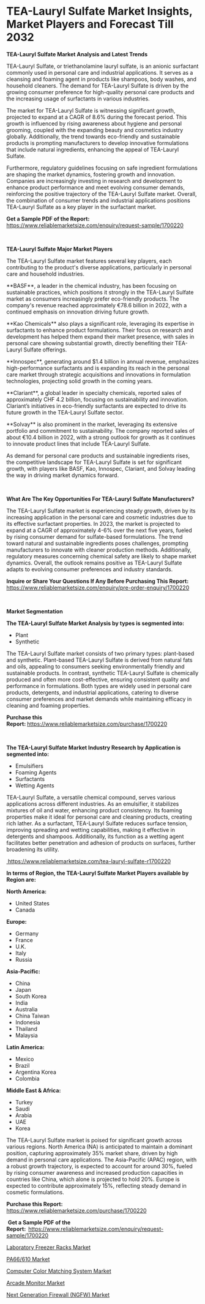 <p><h1>TEA-Lauryl Sulfate Market Insights, Market Players and Forecast Till 2032</h1></p><p><strong>TEA-Lauryl Sulfate Market Analysis and Latest Trends</strong></p>
<p><p>TEA-Lauryl Sulfate, or triethanolamine lauryl sulfate, is an anionic surfactant commonly used in personal care and industrial applications. It serves as a cleansing and foaming agent in products like shampoos, body washes, and household cleaners. The demand for TEA-Lauryl Sulfate is driven by the growing consumer preference for high-quality personal care products and the increasing usage of surfactants in various industries.</p><p>The market for TEA-Lauryl Sulfate is witnessing significant growth, projected to expand at a CAGR of 8.6% during the forecast period. This growth is influenced by rising awareness about hygiene and personal grooming, coupled with the expanding beauty and cosmetics industry globally. Additionally, the trend towards eco-friendly and sustainable products is prompting manufacturers to develop innovative formulations that include natural ingredients, enhancing the appeal of TEA-Lauryl Sulfate.</p><p>Furthermore, regulatory guidelines focusing on safe ingredient formulations are shaping the market dynamics, fostering growth and innovation. Companies are increasingly investing in research and development to enhance product performance and meet evolving consumer demands, reinforcing the positive trajectory of the TEA-Lauryl Sulfate market. Overall, the combination of consumer trends and industrial applications positions TEA-Lauryl Sulfate as a key player in the surfactant market.</p></p>
<p><strong>Get a Sample PDF of the Report:&nbsp;</strong> <a href="https://www.reliablemarketsize.com/enquiry/request-sample/1700220?utm_campaign=2640&utm_medium=2&utm_source=Github&utm_content=ia&utm_term=27032025&utm_id=tea-lauryl-sulfate">https://www.reliablemarketsize.com/enquiry/request-sample/1700220</a></p>
<p>&nbsp;</p>
<p><strong>TEA-Lauryl Sulfate Major Market Players</strong></p>
<p><p>The TEA-Lauryl Sulfate market features several key players, each contributing to the product's diverse applications, particularly in personal care and household industries. </p><p>**BASF**, a leader in the chemical industry, has been focusing on sustainable practices, which positions it strongly in the TEA-Lauryl Sulfate market as consumers increasingly prefer eco-friendly products. The company's revenue reached approximately €78.6 billion in 2022, with a continued emphasis on innovation driving future growth.</p><p>**Kao Chemicals** also plays a significant role, leveraging its expertise in surfactants to enhance product formulations. Their focus on research and development has helped them expand their market presence, with sales in personal care showing substantial growth, directly benefiting their TEA-Lauryl Sulfate offerings.</p><p>**Innospec**, generating around $1.4 billion in annual revenue, emphasizes high-performance surfactants and is expanding its reach in the personal care market through strategic acquisitions and innovations in formulation technologies, projecting solid growth in the coming years.</p><p>**Clariant**, a global leader in specialty chemicals, reported sales of approximately CHF 4.2 billion, focusing on sustainability and innovation. Clariant’s initiatives in eco-friendly surfactants are expected to drive its future growth in the TEA-Lauryl Sulfate sector.</p><p>**Solvay** is also prominent in the market, leveraging its extensive portfolio and commitment to sustainability. The company reported sales of about €10.4 billion in 2022, with a strong outlook for growth as it continues to innovate product lines that include TEA-Lauryl Sulfate.</p><p>As demand for personal care products and sustainable ingredients rises, the competitive landscape for TEA-Lauryl Sulfate is set for significant growth, with players like BASF, Kao, Innospec, Clariant, and Solvay leading the way in driving market dynamics forward.</p></p>
<p>&nbsp;</p>
<p><strong>What Are The Key Opportunities For TEA-Lauryl Sulfate Manufacturers?</strong></p>
<p><p>The TEA-Lauryl Sulfate market is experiencing steady growth, driven by its increasing application in the personal care and cosmetic industries due to its effective surfactant properties. In 2023, the market is projected to expand at a CAGR of approximately 4-6% over the next five years, fueled by rising consumer demand for sulfate-based formulations. The trend toward natural and sustainable ingredients poses challenges, prompting manufacturers to innovate with cleaner production methods. Additionally, regulatory measures concerning chemical safety are likely to shape market dynamics. Overall, the outlook remains positive as TEA-Lauryl Sulfate adapts to evolving consumer preferences and industry standards.</p></p>
<p><strong>Inquire or Share Your Questions If Any Before Purchasing This Report:</strong> <a href="https://www.reliablemarketsize.com/enquiry/pre-order-enquiry/1700220?utm_campaign=2640&utm_medium=2&utm_source=Github&utm_content=ia&utm_term=27032025&utm_id=tea-lauryl-sulfate">https://www.reliablemarketsize.com/enquiry/pre-order-enquiry/1700220</a></p>
<p>&nbsp;</p>
<p><strong>Market Segmentation</strong></p>
<p><strong>The TEA-Lauryl Sulfate Market Analysis by types is segmented into:</strong></p>
<p><ul><li>Plant</li><li>Synthetic</li></ul></p>
<p><p>The TEA-Lauryl Sulfate market consists of two primary types: plant-based and synthetic. Plant-based TEA-Lauryl Sulfate is derived from natural fats and oils, appealing to consumers seeking environmentally friendly and sustainable products. In contrast, synthetic TEA-Lauryl Sulfate is chemically produced and often more cost-effective, ensuring consistent quality and performance in formulations. Both types are widely used in personal care products, detergents, and industrial applications, catering to diverse consumer preferences and market demands while maintaining efficacy in cleaning and foaming properties.</p></p>
<p><strong>Purchase this Report:&nbsp;</strong><a href="https://www.reliablemarketsize.com/purchase/1700220?utm_campaign=2640&utm_medium=2&utm_source=Github&utm_content=ia&utm_term=27032025&utm_id=tea-lauryl-sulfate">https://www.reliablemarketsize.com/purchase/1700220</a></p>
<p>&nbsp;</p>
<p><strong>The TEA-Lauryl Sulfate Market Industry Research by Application is segmented into:</strong></p>
<p><ul><li>Emulsifiers</li><li>Foaming Agents</li><li>Surfactants</li><li>Wetting Agents</li></ul></p>
<p><p>TEA-Lauryl Sulfate, a versatile chemical compound, serves various applications across different industries. As an emulsifier, it stabilizes mixtures of oil and water, enhancing product consistency. Its foaming properties make it ideal for personal care and cleaning products, creating rich lather. As a surfactant, TEA-Lauryl Sulfate reduces surface tension, improving spreading and wetting capabilities, making it effective in detergents and shampoos. Additionally, its function as a wetting agent facilitates better penetration and adhesion of products on surfaces, further broadening its utility.</p></p>
<p><a href="https://www.reliablemarketsize.com/tea-lauryl-sulfate-r1700220?utm_campaign=2640&utm_medium=2&utm_source=Github&utm_content=ia&utm_term=27032025&utm_id=tea-lauryl-sulfate">&nbsp;https://www.reliablemarketsize.com/tea-lauryl-sulfate-r1700220</a></p>
<p><strong>In terms of Region, the TEA-Lauryl Sulfate Market Players available by Region are:</strong></p>
<p>
    <p> <strong> North America: </strong>
        <ul>
            <li>United States</li>
            <li>Canada</li>
        </ul>
        </p> 
    <p> <strong> Europe: </strong>
        <ul>
            <li>Germany</li>
            <li>France</li>
            <li>U.K.</li>
            <li>Italy</li>
            <li>Russia</li>
        </ul>
        </p> 
    <p> <strong> Asia-Pacific: </strong>
        <ul>
            <li>China</li>
            <li>Japan</li>
            <li>South Korea</li>
            <li>India</li>
            <li>Australia</li>
            <li>China Taiwan</li>
            <li>Indonesia</li>
            <li>Thailand</li>
            <li>Malaysia</li>
        </ul>
        </p> 
    <p> <strong> Latin America: </strong>
        <ul>
            <li>Mexico</li>
            <li>Brazil</li>
            <li>Argentina Korea</li>
            <li>Colombia</li>
        </ul>
        </p> 
    <p> <strong> Middle East & Africa: </strong>
        <ul>
            <li>Turkey</li>
            <li>Saudi</li>
            <li>Arabia</li>
            <li>UAE</li>
            <li>Korea</li>
        </ul>
    </p>
    </p>
<p><p>The TEA-Lauryl Sulfate market is poised for significant growth across various regions. North America (NA) is anticipated to maintain a dominant position, capturing approximately 35% market share, driven by high demand in personal care applications. The Asia-Pacific (APAC) region, with a robust growth trajectory, is expected to account for around 30%, fueled by rising consumer awareness and increased production capacities in countries like China, which alone is projected to hold 20%. Europe is expected to contribute approximately 15%, reflecting steady demand in cosmetic formulations.</p></p>
<p><strong>Purchase this Report: </strong><a href="https://www.reliablemarketsize.com/purchase/1700220?utm_campaign=2640&utm_medium=2&utm_source=Github&utm_content=ia&utm_term=27032025&utm_id=tea-lauryl-sulfate">https://www.reliablemarketsize.com/purchase/1700220</a></p>
<p>&nbsp;<strong>Get a Sample PDF of the Report:&nbsp;&nbsp;</strong><a href="https://www.reliablemarketsize.com/enquiry/request-sample/1700220?utm_campaign=2640&utm_medium=2&utm_source=Github&utm_content=ia&utm_term=27032025&utm_id=tea-lauryl-sulfate">https://www.reliablemarketsize.com/enquiry/request-sample/1700220</a></p>
<p><strong></strong></p>
<p><p><a href="https://www.linkedin.com/pulse/comprehensive-laboratory-freezer-racks-market-overview-18ndc?utm_campaign=2640&utm_medium=2&utm_source=Github&utm_content=ia&utm_term=27032025&utm_id=tea-lauryl-sulfate">Laboratory Freezer Racks Market</a></p><p><a href="https://github.com/goickpache1m/Market-Research-Report-List-1/blob/main/pa66610-market.md?utm_campaign=2640&utm_medium=2&utm_source=Github&utm_content=ia&utm_term=27032025&utm_id=tea-lauryl-sulfate">PA66/610 Market</a></p><p><a href="https://www.linkedin.com/pulse/computer-color-matching-system-market-dynamics-projections-hn0sc?utm_campaign=2640&utm_medium=2&utm_source=Github&utm_content=ia&utm_term=27032025&utm_id=tea-lauryl-sulfate">Computer Color Matching System Market</a></p><p><a href="https://www.linkedin.com/pulse/arcade-monitor-market-size-insights-types-share-selling-price-xf11c?utm_campaign=2640&utm_medium=2&utm_source=Github&utm_content=ia&utm_term=27032025&utm_id=tea-lauryl-sulfate">Arcade Monitor Market</a></p><p><a href="https://github.com/ChiragRp1/Market-Research-Report-List-7/blob/main/next-generation-firewall-ngfw-market.md?utm_campaign=2640&utm_medium=2&utm_source=Github&utm_content=ia&utm_term=27032025&utm_id=tea-lauryl-sulfate">Next Generation Firewall (NGFW) Market</a></p></p>